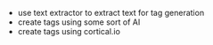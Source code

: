 - use text extractor to extract text for tag generation
- create tags using some sort of AI
- create tags using cortical.io